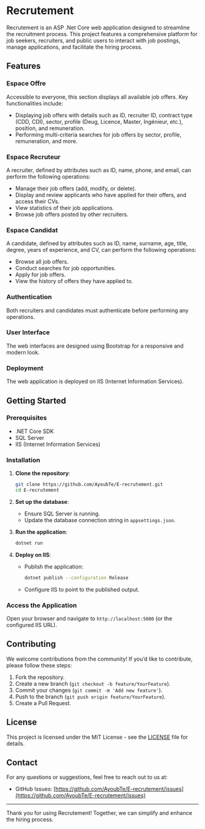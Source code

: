 # Recrutement

Recrutement is an ASP .Net Core web application designed to streamline the recruitment process. This project features a comprehensive platform for job seekers, recruiters, and public users to interact with job postings, manage applications, and facilitate the hiring process.

## Features

### Espace Offre
Accessible to everyone, this section displays all available job offers. Key functionalities include:

- Displaying job offers with details such as ID, recruiter ID, contract type (CDD, CDI), sector, profile (Deug, Licence, Master, Ingénieur, etc.), position, and remuneration.
- Performing multi-criteria searches for job offers by sector, profile, remuneration, and more.

### Espace Recruteur
A recruiter, defined by attributes such as ID, name, phone, and email, can perform the following operations:

- Manage their job offers (add, modify, or delete).
- Display and review applicants who have applied for their offers, and access their CVs.
- View statistics of their job applications.
- Browse job offers posted by other recruiters.

### Espace Candidat
A candidate, defined by attributes such as ID, name, surname, age, title, degree, years of experience, and CV, can perform the following operations:

- Browse all job offers.
- Conduct searches for job opportunities.
- Apply for job offers.
- View the history of offers they have applied to.

### Authentication
Both recruiters and candidates must authenticate before performing any operations.

### User Interface
The web interfaces are designed using Bootstrap for a responsive and modern look.

### Deployment
The web application is deployed on IIS (Internet Information Services).

## Getting Started

### Prerequisites

- .NET Core SDK
- SQL Server
- IIS (Internet Information Services)

### Installation

1. **Clone the repository**:
    ```sh
    git clone https://github.com/AyoubTe/E-recrutement.git
    cd E-recrutement
    ```

2. **Set up the database**:
    - Ensure SQL Server is running.
    - Update the database connection string in `appsettings.json`.

3. **Run the application**:
    ```sh
    dotnet run
    ```

4. **Deploy on IIS**:
    - Publish the application:
      ```sh
      dotnet publish --configuration Release
      ```
    - Configure IIS to point to the published output.

### Access the Application

Open your browser and navigate to `http://localhost:5000` (or the configured IIS URL).

## Contributing

We welcome contributions from the community! If you’d like to contribute, please follow these steps:

1. Fork the repository.
2. Create a new branch (`git checkout -b feature/YourFeature`).
3. Commit your changes (`git commit -m 'Add new feature'`).
4. Push to the branch (`git push origin feature/YourFeature`).
5. Create a Pull Request.

## License

This project is licensed under the MIT License - see the [LICENSE](LICENSE) file for details.

## Contact

For any questions or suggestions, feel free to reach out to us at:

- GitHub Issues: [https://github.com/AyoubTe/E-recrutement/issues](https://github.com/AyoubTe/E-recrutement/issues)

---

Thank you for using Recrutement! Together, we can simplify and enhance the hiring process.

